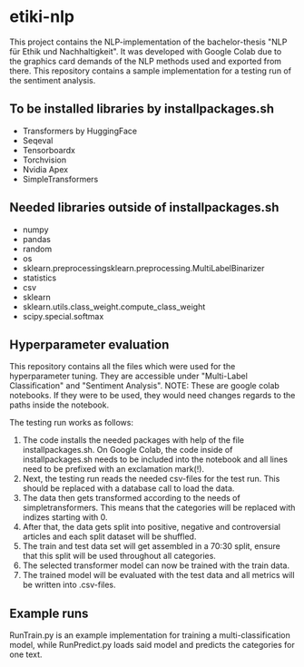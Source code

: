 # etiki-nlp
This project contains the NLP-implementation of the bachelor-thesis "NLP für Ethik und Nachhaltigkeit". It was developed with Google Colab due to the graphics card demands of the NLP methods used and exported from there. This repository contains a sample implementation for a testing run of the sentiment analysis. 
## To be installed libraries by installpackages.sh
- Transformers by HuggingFace
- Seqeval
- Tensorboardx
- Torchvision
- Nvidia Apex
- SimpleTransformers

## Needed libraries outside of installpackages.sh
- numpy
- pandas
- random
- os
- sklearn.preprocessingsklearn.preprocessing.MultiLabelBinarizer
- statistics
- csv
- sklearn
- sklearn.utils.class_weight.compute_class_weight
- scipy.special.softmax

## Hyperparameter evaluation
This repository contains all the files which were used for the hyperparameter tuning. They are accessible under "Multi-Label Classification" and "Sentiment Analysis". 
NOTE: These are google colab notebooks. If they were to be used, they would need changes regards to the paths inside the notebook.

The testing run works as follows:
1. The code installs the needed packages with help of the file installpackages.sh. On Google Colab, the code inside of installpackages.sh needs to be included into the notebook and all lines need to be prefixed with an exclamation mark(!).
2. Next, the testing run reads the needed csv-files for the test run. This should be replaced with a database call to load the data.
3. The data then gets transformed according to the needs of simpletransformers. This means that the categories will be replaced with indizes starting with 0.
4. After that, the data gets split into positive, negative and controversial articles and each split dataset will be shuffled. 
5. The train and test data set will get assembled in a 70:30 split, ensure that this split will be used throughout all categories.
6. The selected transformer model can now be trained with the train data.
7. The trained model will be evaluated with the test data and all metrics will be written into .csv-files.

## Example runs
RunTrain.py is an example implementation for training a multi-classification model, while RunPredict.py loads said model and predicts the categories for one text.
